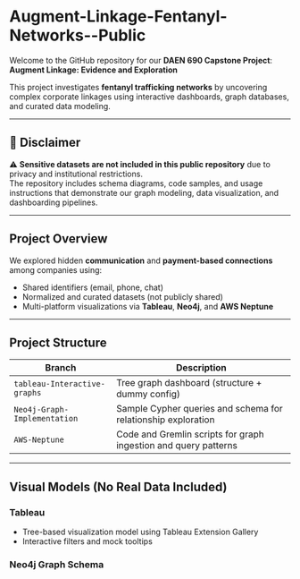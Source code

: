 # Augment-Linkage-Fentanyl-Networks--Public

Welcome to the GitHub repository for our **DAEN 690 Capstone Project**:  
**Augment Linkage: Evidence and Exploration**

This project investigates **fentanyl trafficking networks** by uncovering complex corporate linkages using interactive dashboards, graph databases, and curated data modeling.

---

## 🚨 Disclaimer

⚠️ **Sensitive datasets are not included in this public repository** due to privacy and institutional restrictions.  
The repository includes schema diagrams, code samples, and usage instructions that demonstrate our graph modeling, data visualization, and dashboarding pipelines.

---

## Project Overview

We explored hidden **communication** and **payment-based connections** among companies using:

- Shared identifiers (email, phone, chat)
- Normalized and curated datasets (not publicly shared)
- Multi-platform visualizations via **Tableau**, **Neo4j**, and **AWS Neptune**

---

## Project Structure

| Branch                      | Description                                                           |
|----------------------------|------------------------------------------------------------------------|
| `tableau-Interactive-graphs` | Tree graph dashboard (structure + dummy config)                       |
| `Neo4j-Graph-Implementation` | Sample Cypher queries and schema for relationship exploration         |
| `AWS-Neptune`                | Code and Gremlin scripts for graph ingestion and query patterns        |

---

## Visual Models (No Real Data Included)

### Tableau

- Tree-based visualization model using Tableau Extension Gallery
- Interactive filters and mock tooltips

### Neo4j Graph Schema

